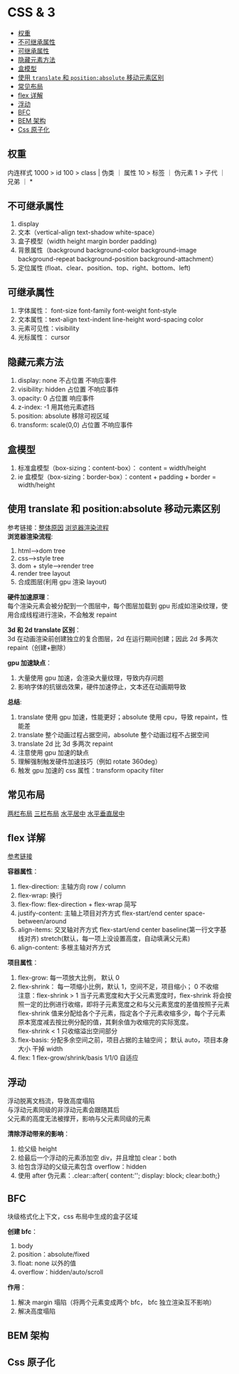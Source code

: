 # CSS & 3

- [权重](#权重)
- [不可继承属性](#不可继承属性)
- [可继承属性](#可继承属性)
- [隐藏元素方法](#隐藏元素方法)
- [盒模型](#盒模型)
- [使用 `translate` 和 `position:absolute` 移动元素区别](#使用-translate-和-position:absolute-移动元素区别)
- [常见布局](#常见布局)
- [flex 详解](#flex-详解)
- [浮动](#浮动)
- [BFC](#BFC)
- [BEM 架构](#BEM-架构)
- [Css 原子化](#css-原子化)

## 权重

内连样式 1000 > id 100 > class | 伪类 ｜ 属性 10 > 标签 ｜ 伪元素 1 > 子代 ｜ 兄弟 ｜ \*

## 不可继承属性

1. display
2. 文本（vertical-align text-shadow white-space）
3. 盒子模型（width height margin border padding)
4. 背景属性（background background-color background-image background-repeat background-position background-attachment）
5. 定位属性 (float、clear、position、top、right、bottom、left)

## 可继承属性

1. 字体属性： font-size font-family font-weight font-style
2. 文本属性：text-align text-indent line-height word-spacing color
3. 元素可见性：visibility
4. 光标属性： cursor

## 隐藏元素方法

1. display: none 不占位置 不响应事件
2. visibility: hidden 占位置 不响应事件
3. opacity: 0 占位置 响应事件
4. z-index: -1 用其他元素遮挡
5. position: absolute 移除可视区域
6. transform: scale(0,0) 占位置 不响应事件

## 盒模型

1. 标准盒模型（box-sizing：content-box）： content = width/height
2. ie 盒模型（box-sizing：border-box）：content + padding + border = width/height

## 使用 translate 和 position:absolute 移动元素区别

参考链接：[整体原因](https://blog.csdn.net/thewar196/article/details/124602244)
[浏览器渲染流程](https://blog.csdn.net/duola8789/article/details/79237553)<br />
**浏览器渲染流程**:

1. html-->dom tree
2. css-->style tree
3. dom + style-->render tree
4. render tree layout
5. 合成图层(利用 gpu 渲染 layout)

**硬件加速原理**：<br />
每个渲染元素会被分配到一个图层中，每个图层加载到 gpu 形成如渲染纹理，使用合成线程进行渲染，不会触发 repaint<br />

**3d 和 2d translate 区别**：<br />
3d 在动画渲染前创建独立的复合图层，2d 在运行期间创建；因此 2d 多两次 repaint（创建+删除）

**gpu 加速缺点**：

1. 大量使用 gpu 加速，会渲染大量纹理，导致内存问题
2. 影响字体的抗锯齿效果，硬件加速停止，文本还在动画期导致

**总结**:

1. translate 使用 gpu 加速，性能更好；absolute 使用 cpu，导致 repaint，性能差
2. translate 整个动画过程占据空间，absolute 整个动画过程不占据空间
3. translate 2d 比 3d 多两次 repaint
4. 注意使用 gpu 加速的缺点
5. 理解强制触发硬件加速技巧（例如 rotate 360deg）
6. 触发 gpu 加速的 css 属性：transform opacity filter

## 常见布局

[两栏布局](https://juejin.cn/post/6905539198107942919?searchId=20230729213627280540CD550DBF9D7052#heading-36)
[三栏布局](https://juejin.cn/post/6905539198107942919?searchId=20230729213627280540CD550DBF9D7052#heading-37)
[水平居中](https://blog.csdn.net/qq_53985958/article/details/125510763)
[水平垂直居中](https://juejin.cn/post/6905539198107942919?searchId=20230729213627280540CD550DBF9D7052#heading-38)

## flex 详解

[参考链接](https://blog.csdn.net/wwwjjjjj666/article/details/128033184)<br />

**容器属性**：

1. flex-direction: 主轴方向 row / column
2. flex-wrap: 换行
3. flex-flow: flex-direction + flex-wrap 简写
4. justify-content: 主轴上项目对齐方式 flex-start/end center space-between/around
5. align-items: 交叉轴对齐方式 flex-start/end center baseline(第一行文字基线对齐) stretch(默认，每一项上没设置高度，自动填满父元素)
6. align-content: 多根主轴对齐方式

**项目属性**：

1. flex-grow: 每一项放大比例， 默认 0
2. flex-shrink： 每一项缩小比例，默认 1，空间不足，项目缩小； 0 不收缩<br />
   注意：flex-shrink > 1 当子元素宽度和大于父元素宽度时，flex-shrink 将会按照一定的比例进行收缩，即将子元素宽度之和与父元素宽度的差值按照子元素 flex-shrink 值来分配给各个子元素，指定各个子元素收缩多少，每个子元素原本宽度减去按比例分配的值，其剩余值为收缩完的实际宽度。<br />
   flex-shrink < 1 只收缩溢出空间部分
3. flex-basis: 分配多余空间之前，项目占据的主轴空间； 默认 auto，项目本身大小 干掉 width
4. flex: 1 flex-grow/shrink/basis 1/1/0 自适应

## 浮动

浮动脱离文档流，导致高度塌陷<br />
与浮动元素同级的非浮动元素会跟随其后<br />
父元素的高度无法被撑开，影响与父元素同级的元素<br />

**清除浮动带来的影响**：

1. 给父级 height
2. 给最后一个浮动的元素添加空 div，并且增加 clear：both
3. 给包含浮动的父级元素包含 overflow：hidden
4. 使用 after 伪元素：.clear::after{ content:''; display: block; clear:both;}

## BFC

块级格式化上下文，css 布局中生成的盒子区域

**创建 bfc**：

1. body
2. position：absolute/fixed
3. float: none 以外的值
4. overflow：hidden/auto/scroll

**作用**：

1. 解决 margin 塌陷（将两个元素变成两个 bfc， bfc 独立渲染互不影响）
2. 解决高度塌陷

## BEM 架构

## Css 原子化
